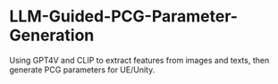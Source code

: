 # LLM-Guided-PCG-Parameter-Generation
Using GPT4V and CLIP to extract features from images and texts,  then generate PCG parameters for UE/Unity.
